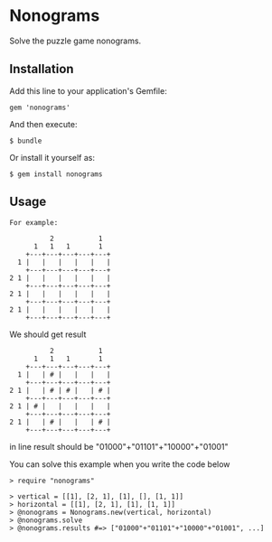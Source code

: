 # Nonograms

  Solve the puzzle game nonograms.

## Installation

Add this line to your application's Gemfile:

    gem 'nonograms'

And then execute:

    $ bundle

Or install it yourself as:

    $ gem install nonograms

## Usage

    For example:

              2           1
          1   1   1       1
        +---+---+---+---+---+
      1 |   |   |   |   |   |
        +---+---+---+---+---+
    2 1 |   |   |   |   |   |
        +---+---+---+---+---+
    2 1 |   |   |   |   |   |
        +---+---+---+---+---+
    2 1 |   |   |   |   |   |
        +---+---+---+---+---+

We should get result

              2           1
          1   1   1       1
        +---+---+---+---+---+
      1 |   | # |   |   |   |
        +---+---+---+---+---+
    2 1 |   | # | # |   | # |
        +---+---+---+---+---+
    2 1 | # |   |   |   |   |
        +---+---+---+---+---+
    2 1 |   | # |   |   | # |
        +---+---+---+---+---+

in line result should be "01000"+"01101"+"10000"+"01001"

You can solve this example when you write the code below

    > require "nonograms"

    > vertical = [[1], [2, 1], [1], [], [1, 1]]
    > horizontal = [[1], [2, 1], [1], [1, 1]]
    > @nonograms = Nonograms.new(vertical, horizontal)
    > @nonograms.solve
    > @nonograms.results #=> ["01000"+"01101"+"10000"+"01001", ...]

